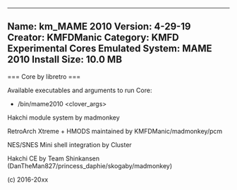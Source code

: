 -----------------------
Name: km_MAME 2010
Version: 4-29-19
Creator: KMFDManic
Category: KMFD Experimental Cores
Emulated System: MAME 2010
Install Size: 10.0 MB
-----------------------
=== Core by libretro ===

Available executables and arguments to run Core:
- /bin/mame2010 <rom> <clover_args>

Hakchi module system by madmonkey

RetroArch Xtreme + HMODS maintained by KMFDManic/madmonkey/pcm

NES/SNES Mini shell integration by Cluster

Hakchi CE by Team Shinkansen (DanTheMan827/princess_daphie/skogaby/madmonkey)

(c) 2016-20xx
